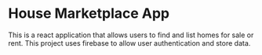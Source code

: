 # House Marketplace App

This is a react application that allows users to find and list homes for sale or rent. This project uses firebase to allow user authentication and store data.